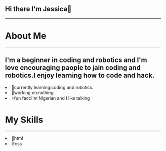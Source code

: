 ## Hi there I'm Jessica👋
<hr>
<h1>About Me</h1>
<hr>
<h2>I'm a beginner in coding and robotics and I'm love encouraging paople to jain coding and robotics.I enjoy learning how to code and hack.</h2>
<li>💫currently learning:coding and robotics.</li>
<li>🦕working on:nothing</li>
<li>⚡fun fact:I'm Nigerian and I like talking</li>
<h1>My Skills</h1>
<hr>
<li>💯html</li>
<li>✌css</li>
<!--
**omenaijessica17/omenaijessica17** is a ✨ _special_ ✨ repository because its `README.md` (this file) appears on your GitHub profile.

Here are some ideas to get you started:

- 🔭 I’m currently working on ...
- 🌱 I’m currently learning ...
- 👯 I’m looking to collaborate on ...
- 🤔 I’m looking for help with ...
- 💬 Ask me about ...
- 📫 How to reach me: ...
- 😄 Pronouns: ...
- ⚡ Fun fact: ...
-->
